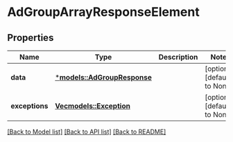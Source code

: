 # AdGroupArrayResponseElement

## Properties
Name | Type | Description | Notes
------------ | ------------- | ------------- | -------------
**data** | [***models::AdGroupResponse**](AdGroupResponse.md) |  | [optional] [default to None]
**exceptions** | [**Vec<models::Exception>**](Exception.md) |  | [optional] [default to None]

[[Back to Model list]](../README.md#documentation-for-models) [[Back to API list]](../README.md#documentation-for-api-endpoints) [[Back to README]](../README.md)


